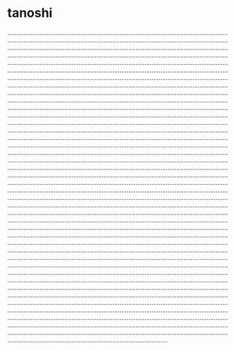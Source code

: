 # tanoshi
......................................................................................................................................................................................................................................................................................................................................................................................................................................................................................................................................................................................................................................................................................................................................................................................................................................................................................................................................................................................................................................................................................................................................................................................................................................................................................................................................................................................................................................................................................................................................................................................................................................................................................................................................................................................................................................................................................................................................................................................................................................................................................................................................................................................................................................................................................................................................................................................................................................................................................................................................................................................................................................................................................................................................................................................................................................................................................................................................................................................................................................................................................................................................................................................................................................................................................................................................................................................................................................................................................................................................................................................................................................................................................................................................................................................................................................................................................................................................................................................................................................................................................................................................................................................................................................................................................................................................................................................................................................................................................................................................................................................................................................................................................................................................................................................................................................................................................................................................................................................................................................................................................................................................................................................................................................................................................................................................................................................